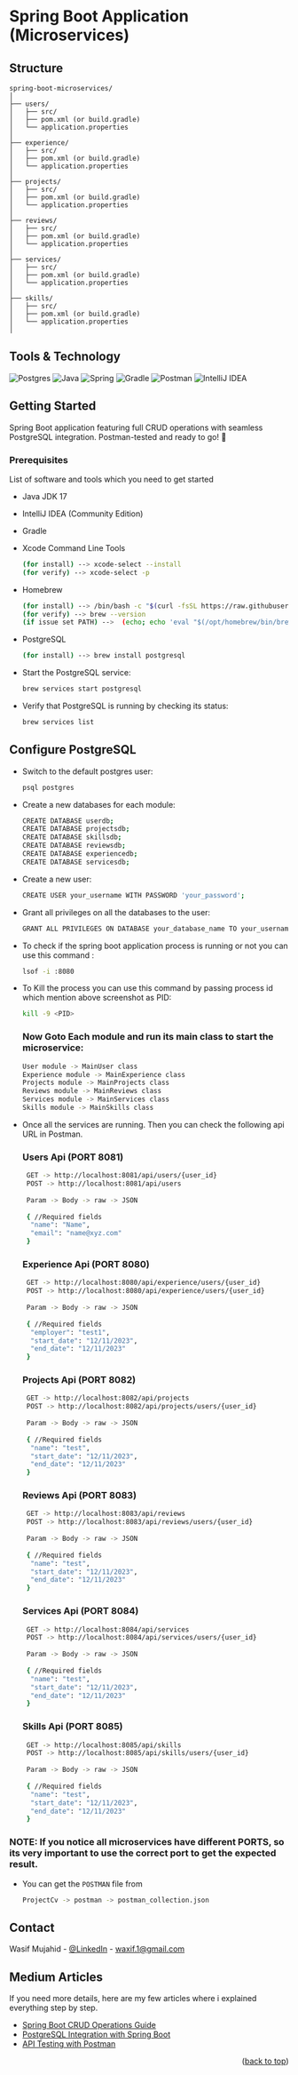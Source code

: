 
# Spring Boot Application (Microservices)

## Structure

```
spring-boot-microservices/
│
├── users/
│   ├── src/
│   ├── pom.xml (or build.gradle)
│   └── application.properties
│
├── experience/
│   ├── src/
│   ├── pom.xml (or build.gradle)
│   └── application.properties
│
├── projects/
│   ├── src/
│   ├── pom.xml (or build.gradle)
│   └── application.properties
│
├── reviews/
│   ├── src/
│   ├── pom.xml (or build.gradle)
│   └── application.properties
│
├── services/
│   ├── src/
│   ├── pom.xml (or build.gradle)
│   └── application.properties
│
├── skills/
│   ├── src/
│   ├── pom.xml (or build.gradle)
│   └── application.properties
│
```

[//]: # (## Explanation:)

[//]: # (* Each microservice has its own directory, with its source code inside the src/ folder.)

[//]: # (* Each microservice also has its own Dockerfile, build configuration &#40;Maven or Gradle&#41;, and application.properties &#40;for configuration&#41;.)

[//]: # (* Dockerfile for each microservice: Each microservice has its own Dockerfile tailored to its specific requirements.)

[//]: # ()
[//]: # (* docker-compose.yml: Use this file to define and run multiple containers for all your microservices. This will allow you to easily start all microservices with a single command.)

## Tools & Technology

![Postgres](https://img.shields.io/badge/postgres-%23316192.svg?style=for-the-badge&logo=postgresql&logoColor=white)
![Java](https://img.shields.io/badge/java-%23ED8B00.svg?style=for-the-badge&logo=openjdk&logoColor=white)
![Spring](https://img.shields.io/badge/spring-%236DB33F.svg?style=for-the-badge&logo=spring&logoColor=white)
![Gradle](https://img.shields.io/badge/Gradle-02303A.svg?style=for-the-badge&logo=Gradle&logoColor=white)
![Postman](https://img.shields.io/badge/Postman-FF6C37?style=for-the-badge&logo=postman&logoColor=white)
![IntelliJ IDEA](https://img.shields.io/badge/IntelliJIDEA-000000.svg?style=for-the-badge&logo=intellij-idea&logoColor=white)



<!-- GETTING STARTED -->
## Getting Started

Spring Boot application featuring full CRUD operations with seamless PostgreSQL integration. Postman-tested and ready to go! 🚀


### Prerequisites

List of software and tools which you need to get started

* Java JDK 17
* IntelliJ IDEA (Community Edition)
* Gradle
* Xcode Command Line Tools
  ```sh
  (for install) --> xcode-select --install
  (for verify) --> xcode-select -p 
  ```
* Homebrew
  ```sh
  (for install) --> /bin/bash -c "$(curl -fsSL https://raw.githubusercontent.com/Homebrew/install/HEAD/install.sh)"
  (for verify) --> brew --version
  (if issue set PATH) -->  (echo; echo 'eval "$(/opt/homebrew/bin/brew shellenv)"') >> /Users/waxif/.zprofile eval "$(/opt/homebrew/bin/brew shellenv)"
  ```
* PostgreSQL
  ```sh
  (for install) --> brew install postgresql
  ```

* Start the PostgreSQL service:
   ```sh
   brew services start postgresql
   ```
* Verify that PostgreSQL is running by checking its status:
   ```sh
   brew services list
   ```

## Configure PostgreSQL

* Switch to the default postgres user:
   ```sh
   psql postgres
   ```

* Create a new databases for each module:
   ```sh
   CREATE DATABASE userdb;
   CREATE DATABASE projectsdb;
   CREATE DATABASE skillsdb;
   CREATE DATABASE reviewsdb;
   CREATE DATABASE experiencedb;
   CREATE DATABASE servicesdb;
   ```

* Create a new user:
   ```sh
   CREATE USER your_username WITH PASSWORD 'your_password';
   ```

* Grant all privileges on all the databases to the user:
   ```sh
   GRANT ALL PRIVILEGES ON DATABASE your_database_name TO your_username;
   ```

* To check if the spring boot application process is running or not you can use this command :
   ```sh
   lsof -i :8080
   ```

* To Kill the process you can use this command by passing process id which mention above screenshot as PID:
   ```sh
   kill -9 <PID>
   ```

  ### Now Goto Each module and run its main class to start the microservice:
   ```sh
   User module -> MainUser class
   Experience module -> MainExperience class
   Projects module -> MainProjects class
   Reviews module -> MainReviews class
   Services module -> MainServices class
   Skills module -> MainSkills class
   ```
  
* Once all the services are running. Then you can check the following api URL in Postman.
  ### Users Api (PORT 8081)
  ```sh
   GET -> http://localhost:8081/api/users/{user_id}
   POST -> http://localhost:8081/api/users
   
   Param -> Body -> raw -> JSON 
   
   { //Required fields
    "name": "Name",
    "email": "name@xyz.com"
   }
   ```

  ### Experience Api (PORT 8080)
  ```sh
   GET -> http://localhost:8080/api/experience/users/{user_id}
   POST -> http://localhost:8080/api/experience/users/{user_id}
   
   Param -> Body -> raw -> JSON 
   
   { //Required fields
    "employer": "test1",
    "start_date": "12/11/2023",
    "end_date": "12/11/2023"
   }
   ```

  ### Projects Api (PORT 8082)
    ```sh
     GET -> http://localhost:8082/api/projects
     POST -> http://localhost:8082/api/projects/users/{user_id}
     
     Param -> Body -> raw -> JSON 
     
     { //Required fields
      "name": "test",
      "start_date": "12/11/2023",
      "end_date": "12/11/2023"
     }
     ```

  ### Reviews Api (PORT 8083)
    ```sh
     GET -> http://localhost:8083/api/reviews
     POST -> http://localhost:8083/api/reviews/users/{user_id}
     
     Param -> Body -> raw -> JSON 
     
     { //Required fields
      "name": "test",
      "start_date": "12/11/2023",
      "end_date": "12/11/2023"
     }
     ```

  ### Services Api (PORT 8084)
    ```sh
     GET -> http://localhost:8084/api/services
     POST -> http://localhost:8084/api/services/users/{user_id}
     
     Param -> Body -> raw -> JSON 
     
     { //Required fields
      "name": "test",
      "start_date": "12/11/2023",
      "end_date": "12/11/2023"
     }
     ```

  ### Skills Api (PORT 8085)
    ```sh
     GET -> http://localhost:8085/api/skills
     POST -> http://localhost:8085/api/skills/users/{user_id}
     
     Param -> Body -> raw -> JSON 
     
     { //Required fields
      "name": "test",
      "start_date": "12/11/2023",
      "end_date": "12/11/2023"
     }
     ```

### NOTE: If you notice all microservices have different PORTS, so its very important to use the correct port to get the expected result.

* You can get the `POSTMAN` file from
  ```sh
  ProjectCv -> postman -> postman_collection.json
  ```

<!-- CONTACT -->
## Contact

Wasif Mujahid - [@LinkedIn](https://www.linkedin.com/in/wasif-mujahid-android-developer/) - waxif.1@gmail.com


<!-- Medium Articles -->
## Medium Articles
If you need more details, here are my few articles where i explained everything step by step. 
* [Spring Boot CRUD Operations Guide](https://medium.com/@wasifmujahid/spring-boot-to-make-crud-operations-part-1-eaab260c99f7)
* [PostgreSQL Integration with Spring Boot](https://medium.com/@wasifmujahid/spring-boot-crud-postgresql-part-2-9a3281275105)
* [API Testing with Postman](https://medium.com/@wasifmujahid/spring-boot-to-make-crud-operations-postman-testing-part-3-3ecd68721982)

<p align="right">(<a href="#readme-top">back to top</a>)</p>



